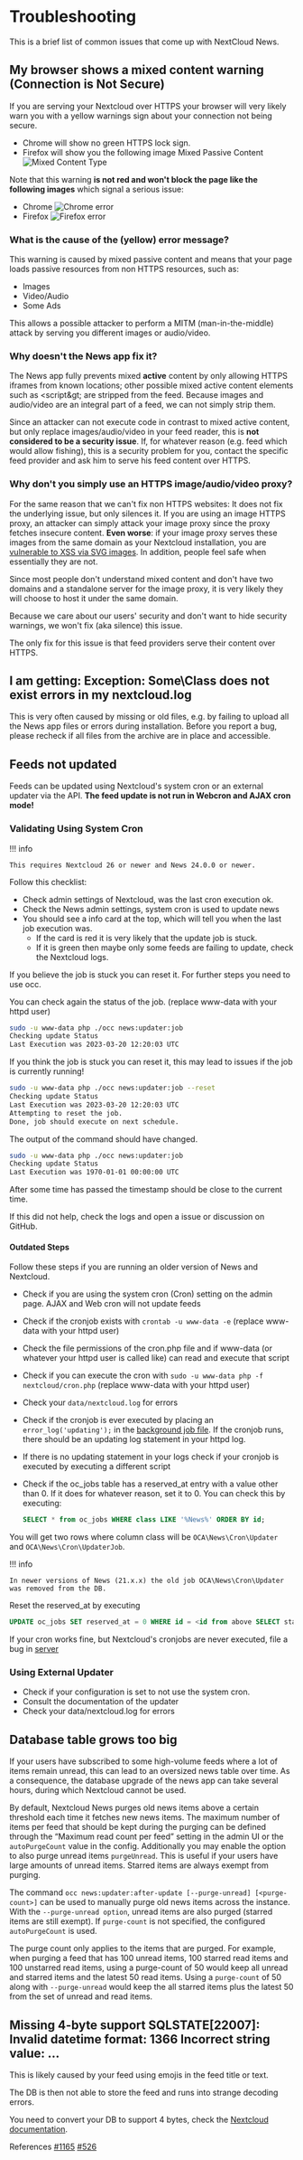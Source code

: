 # Troubleshooting

This is a brief list of common issues that come up with NextCloud News. 

## My browser shows a mixed content warning (Connection is Not Secure)

If you are serving your Nextcloud over HTTPS your browser will very likely warn you with a yellow warnings sign about your connection not being secure.

 * Chrome will show no green HTTPS lock sign. 
 * Firefox will show you the following image Mixed Passive Content ![Mixed Content Type](https://ffp4g1ylyit3jdyti1hqcvtb-wpengine.netdna-ssl.com/security/files/2015/10/mixed-passive-click1-600x221.png)

Note that this warning **is not red and won't block the page like the following images** which signal a serious issue:

 * Chrome ![Chrome error](https://www.inmotionhosting.com/support/images/stories/website/errors/ssl/chrome-self-signed-ssl-warning.png)
 * Firefox ![Firefox error](https://www.howtogeek.com/wp-content/uploads/2014/02/650x367xchrome-mixed-content-https-problem.png.pagespeed.gp+jp+jw+pj+js+rj+rp+rw+ri+cp+md.ic.r_lQiZiq38.png)

### What is the cause of the (yellow) error message?

This warning is caused by mixed passive content and means that your page loads passive resources from non HTTPS resources, such as:

* Images
* Video/Audio
* Some Ads

This allows a possible attacker to perform a MITM (man-in-the-middle) attack by serving you different images or audio/video.

### Why doesn't the News app fix it?

The News app fully prevents mixed **active** content by only allowing HTTPS iframes from known locations; other possible mixed active content elements such as &lt;script\&gt; are stripped from the feed. Because images and audio/video are an integral part of a feed, we can not simply strip them.

Since an attacker can not execute code in contrast to mixed active content, but only replace images/audio/video in your feed reader, this is **not considered to be a security issue**. If, for whatever reason (e.g. feed which would allow fishing), this is a security problem for you, contact the specific feed provider and ask him to serve his feed content over HTTPS.

### Why don't you simply use an HTTPS image/audio/video proxy?

For the same reason that we can't fix non HTTPS websites: It does not fix the underlying issue, but only silences it. If you are using an image HTTPS proxy, an attacker can simply attack your image proxy since the proxy fetches insecure content. **Even worse**: if your image proxy serves these images from the same domain as your Nextcloud installation, you are [vulnerable to XSS via SVG images](https://www.owasp.org/images/0/03/Mario_Heiderich_OWASP_Sweden_The_image_that_called_me.pdf). In addition, people feel safe when essentially they are not.

Since most people don't understand mixed content and don't have two domains and a standalone server for the image proxy, it is very likely they will choose to host it under the same domain.

Because we care about our users' security and don't want to hide security warnings, we won't fix (aka silence) this issue.

The only fix for this issue is that feed providers serve their content over HTTPS.

## I am getting: Exception: Some\Class does not exist errors in my nextcloud.log

This is very often caused by missing or old files, e.g. by failing to upload all the News app files or errors during installation. Before you report a bug, please recheck if all files from the archive are in place and accessible.

## Feeds not updated

Feeds can be updated using Nextcloud's system cron or an external updater via the API. **The feed update is not run in Webcron and AJAX cron mode!**

### Validating Using System Cron
!!! info

    This requires Nextcloud 26 or newer and News 24.0.0 or newer.

Follow this checklist:

- Check admin settings of Nextcloud, was the last cron execution ok.
- Check the News admin settings, system cron is used to update news
- You should see a info card at the top, which will tell you when the last job execution was.
    - If the card is red it is very likely that the update job is stuck.
    - If it is green then maybe only some feeds are failing to update, check the Nextcloud logs.

If you believe the job is stuck you can reset it. For further steps you need to use occ.

You can check again the status of the job.
(replace www-data with your httpd user)
```bash
sudo -u www-data php ./occ news:updater:job
Checking update Status
Last Execution was 2023-03-20 12:20:03 UTC
```

If you think the job is stuck you can reset it, this may lead to issues if the job is currently running!

```bash
sudo -u www-data php ./occ news:updater:job --reset
Checking update Status
Last Execution was 2023-03-20 12:20:03 UTC
Attempting to reset the job.
Done, job should execute on next schedule.
```
The output of the command should have changed.
```bash
sudo -u www-data php ./occ news:updater:job
Checking update Status
Last Execution was 1970-01-01 00:00:00 UTC
```

After some time has passed the timestamp should be close to the current time.

If this did not help, check the logs and open a issue or discussion on GitHub.

#### Outdated Steps

Follow these steps if you are running an older version of News and Nextcloud.

* Check if you are using the system cron (Cron) setting on the admin page. AJAX and Web cron will not update feeds
* Check if the cronjob exists with `crontab -u www-data -e` (replace www-data with your httpd user)
* Check the file permissions of the cron.php file and if www-data (or whatever your httpd user is called like) can read and execute that script
* Check if you can execute the cron with `sudo -u www-data php -f nextcloud/cron.php` (replace www-data with your httpd user)
* Check your `data/nextcloud.log` for errors
* Check if the cronjob is ever executed by placing an `error_log('updating');` in the [background job file](https://github.com/nextcloud/news/blob/master/lib/Service/UpdaterService.php#L55). If the cronjob runs, there should be an updating log statement in your httpd log.
* If there is no updating statement in your logs check if your cronjob is executed by executing a different script
* Check if the oc_jobs table has a reserved_at entry with a value other than 0. If it does for whatever reason, set it to 0. You can check this by executing:

  ```sql
  SELECT * from oc_jobs WHERE class LIKE '%News%' ORDER BY id;
  ```

You will get two rows where column class will be `OCA\News\Cron\Updater` and `OCA\News\Cron\UpdaterJob`.

!!! info

    In newer versions of News (21.x.x) the old job OCA\News\Cron\Updater was removed from the DB.

 Reset the reserved_at by executing

  ```sql
  UPDATE oc_jobs SET reserved_at = 0 WHERE id = <id from above SELECT statement>;
  ```

 If your cron works fine, but Nextcloud's cronjobs are never executed, file a bug in [server](https://github.com/nextcloud/server/)

### Using External Updater

* Check if your configuration is set to not use the system cron.
* Consult the documentation of the updater
* Check your data/nextcloud.log for errors

## Database table grows too big

If your users have subscribed to some high-volume feeds where a lot of items remain unread, this can lead to an oversized news table over time. As a consequence, the database upgrade of the news app can take several hours, during which Nextcloud cannot be used.

By default, Nextcloud News purges old news items above a certain threshold each time it fetches new news items. The maximum number of items per feed that should be kept during the purging can be defined through the “Maximum read count per feed” setting in the admin UI or the `autoPurgeCount` value in the config. Additionally you may enable the option to also purge unread items `purgeUnread`. This is useful if your users have large amounts of unread items. Starred items are always exempt from purging.

The command `occ news:updater:after-update [--purge-unread] [<purge-count>]` can be used to manually purge old news items across the instance. With the `--purge-unread option`, unread items are also purged (starred items are still exempt). If `purge-count` is not specified, the configured `autoPurgeCount` is used.

The purge count only applies to the items that are purged. For example, when purging a feed that has 100 unread items, 100 starred read items and 100 unstarred read items, using a purge-count of 50 would keep all unread and starred items and the latest 50 read items. Using a `purge-count` of 50 along with `--purge-unread` would keep the all starred items plus the latest 50 from the set of unread and read items.

## Missing 4-byte support SQLSTATE[22007]: Invalid datetime format: 1366 Incorrect string value: ...

This is likely caused by your feed using emojis in the feed title or text.

The DB is then not able to store the feed and runs into strange decoding errors.

You need to convert your DB to support 4 bytes, check the [Nextcloud documentation](https://docs.nextcloud.com/server/stable/admin_manual/configuration_database/mysql_4byte_support.html).

References [#1165](https://github.com/nextcloud/news/issues/1165) [#526](https://github.com/nextcloud/news/issues/526)